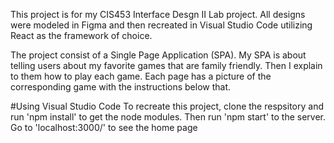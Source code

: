  This project is for my CIS453 Interface Desgn II Lab project.
 All designs were modeled in Figma and then recreated in Visual Studio Code utilizing React
 as the framework of choice.

 The project consist of a Single Page Application (SPA).
 My SPA is about telling users about my favorite games that are family friendly. 
 Then I explain to them how to play each game.
 Each page has a picture of the corresponding game with the instructions below that.
 

 #Using Visual Studio Code
 To recreate this project, clone the respsitory and run 'npm install' to get the node modules.
 Then run 'npm start' to the server.
 Go to 'localhost:3000/' to see the home page
